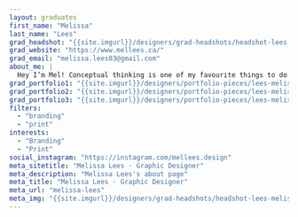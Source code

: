 ```yaml
---
layout: graduates
first_name: "Melissa"
last_name: "Lees"
grad_headshot: "{{site.imgurl}}/designers/grad-headshots/headshot-lees-melissa.jpg"
grad_website: "https://www.mellees.ca/"
grad_email: "melissa.lees03@gmail.com"
about_me: |
  Hey I’m Mel! Conceptual thinking is one of my favourite things to do. I freelance as a marketing designer & live actively. I'm forever exploring the world around me & diving into meaningful projects.
grad_portfolio1: "{{site.imgurl}}/designers/portfolio-pieces/lees-melissa-portfolio1.jpg"
grad_portfolio2: "{{site.imgurl}}/designers/portfolio-pieces/lees-melissa-portfolio2.jpg"
grad_portfolio3: "{{site.imgurl}}/designers/portfolio-pieces/lees-melissa-portfolio3.jpg"
filters:
  - "branding"
  - "print"
interests:
  - "Branding"
  - "Print"
social_instagram: "https://instagram.com/mellees.design"
meta_sitetitle: "Melissa Lees · Graphic Designer"
meta_description: "Melissa Lees's about page"
meta_title: "Melissa Lees · Graphic Designer"
meta_url: "melissa-lees"
meta_img: "{{site.imgurl}}/designers/grad-headshots/headshot-lees-melissa.jpg"
---
```

